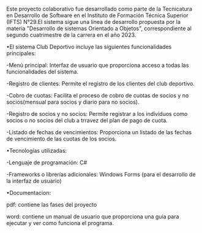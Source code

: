 Este proyecto colaborativo fue desarrollado como parte de la Tecnicatura en Desarrollo de Software en el Instituto de Formación Técnica Superior (IFTS) N°29.El sistema sigue una línea de desarrollo propuesta por la materia "Desarrollo de sistemas Orientado a Objetos", correspondiente al segundo cuatrimestre de la carrera en el año 2023.

•El sistema Club Deportivo incluye las siguientes funcionalidades principales:

-Menú principal: Interfaz de usuario que proporciona acceso a todas las funcionalidades del sistema.

-Registro de clientes: Permite el registro de los clientes del club deportivo.

-Cobro de cuotas: Facilita el proceso de cobro de cuotas de socios y no socios(mensual para socios y diario para no socios).

-Registro de socios y no socios: Permite registrar a los individuos como socios o no socios del club  a trravez del plan de pago de cuota.

-Listado de fechas de vencimientos: Proporciona un listado de las fechas de vencimiento de las cuotas de los socios.

•Tecnologías utilizadas:

-Lenguaje de programación: C#

-Frameworks o librerías adicionales: Windows Forms (para el desarrollo de la interfaz de usuario)

•Documentacion:

pdf: contiene las fases del proyecto

word: contiene un manual de usuario que proporciona una guia para ejecutar y ver como funciona el programa.
